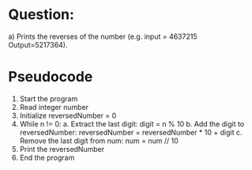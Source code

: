 # Question:
a) Prints the reverses of the number (e.g. input = 4637215 Output=5217364).




# Pseudocode

1. Start the program
2. Read integer number
3. Initialize reversedNumber = 0
4. While n != 0:
    a. Extract the last digit: digit = n % 10
    b. Add the digit to reversedNumber: reversedNumber = reversedNumber * 10 + digit
    c. Remove the last digit from num: num = num // 10
5. Print the reversedNumber
6. End the program
